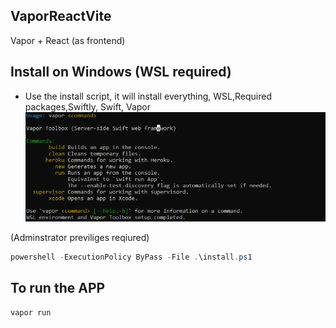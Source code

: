 ## VaporReactVite

Vapor + React (as frontend)


## Install on Windows (WSL required)
* Use the install script, it will install everything, WSL,Required packages,Swiftly, Swift, Vapor
![alt text](screenshots/image.png)

(Adminstrator previliges reqiured)
```powershell
powershell -ExecutionPolicy ByPass -File .\install.ps1
```

## To run the APP
```powershell
vapor run
```